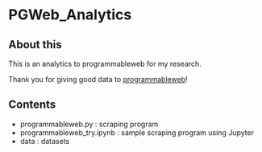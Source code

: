 # PGWeb_Analytics
## About this
This is an analytics to programmableweb for my research.

Thank you for giving good data to [programmableweb](https://www.programmableweb.com)!

## Contents
 - programmableweb.py :         scraping program
 - programmableweb_try.ipynb :  sample scraping program using Jupyter
 - data :                       datasets
